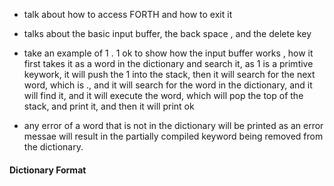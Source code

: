 - talk about how to access FORTH and how to exit it
- talks about the basic input buffer, the back space , and the delete key
- take an example of 1 . 1 ok to show how the input buffer works , how it first takes it as a word in the dictionary and search it, as 1 is a primtive keywork, it will push the 1 into the stack, then it will search for the next word, which is ., and it will search for the word in the dictionary, and it will find it, and it will execute the word, which will pop the top of the stack, and print it, and then it will print ok

- any error of a word that is not in the dictionary will be printed as an error messae will result in the partially compiled keyword being removed from the dictionary.

#### Dictionary Format


